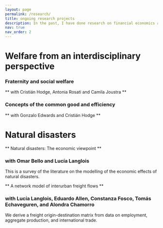 ```yaml
---
layout: page
permalink: /research/
title: ongoing research projects
description: In the past, I have done research on financial economics and game theory. Recently, I focused on natural disasters and welfare economics.
nav: true
nav_order: 2
---
```


# Welfare from an interdisciplinary perspective

### Fraternity and social welfare
** with Cristián Hodge, Antonia Rosati and Camila Joustra **

### Concepts of the common good and efficiency
** with Gonzalo Edwards and Cristián Hodge **

# Natural disasters

** Natural disasters: The economic viewpoint ** 
### with Omar Bello and Lucía Langlois
This is a survey of the literature on the modelling of the economic effects of natural disasters.

** A network model of interurban freight flows **
### with Lucía Langlois, Eduardo Allen, Constanza Fosco, Tomás Echaveguren, and Alondra Chamorro
We derive a freight origin-destination matrix from data on employment, aggregate production, and international trade.
